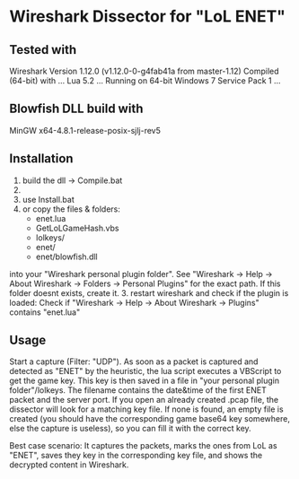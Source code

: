 Wireshark Dissector for "LoL ENET"
==================
 
Tested with
-------
Wireshark Version 1.12.0 (v1.12.0-0-g4fab41a from master-1.12)
Compiled (64-bit) with ... Lua 5.2 ...
Running on 64-bit Windows 7 Service Pack 1 ...
 
Blowfish DLL build with
-------
MinGW x64-4.8.1-release-posix-sjlj-rev5
 
Installation
-------
1. build the dll -> Compile.bat
2. 
  1. use Install.bat
  2. or copy the files & folders:
	 * enet.lua
	 * GetLoLGameHash.vbs
	 * lolkeys/
	 * enet/
	 * enet/blowfish.dll

  into your "Wireshark personal plugin folder".
  See "Wireshark -> Help -> About Wireshark -> Folders -> Personal Plugins" for the exact path.
  If this folder doesnt exists, create it.
3. restart wireshark and check if the plugin is loaded:
  Check if "Wireshark -> Help -> About Wireshark -> Plugins" contains "enet.lua"
  
Usage
-------
Start a capture (Filter: "UDP"). As soon as a packet is captured and detected as "ENET" by the heuristic,
the lua script executes a VBScript to get the game key.
This key is then saved in a file in "your personal plugin folder"/lolkeys.
The filename contains the date&time of the first ENET packet and the server port.
If you open an already created .pcap file, the dissector will look for a matching key file.
If none is found, an empty file is created (you should have the corresponding game base64 key somewhere, 
else the capture is useless), so you can fill it with the correct key.
 
Best case scenario: It captures the packets, marks the ones from LoL as "ENET", 
saves they key in the corresponding key file, and shows the decrypted content in Wireshark.